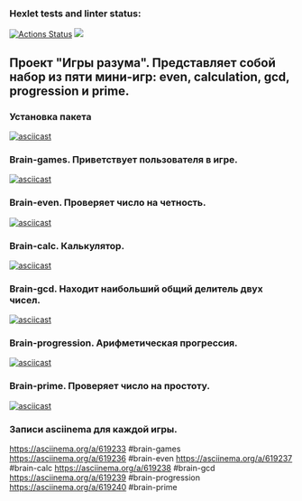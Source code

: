 ### Hexlet tests and linter status:
[![Actions Status](https://github.com/Z4NDIE/python-project-49/workflows/hexlet-check/badge.svg)](https://github.com/Z4NDIE/python-project-49/actions)
<a href="https://codeclimate.com/github/Z4NDIE/python-project-49/maintainability"><img src="https://api.codeclimate.com/v1/badges/2158d232f6f88c299670/maintainability" /></a>

## Проект "Игры разума". Представляет собой набор из пяти мини-игр: even, calculation, gcd, progression и prime.

### Установка пакета
[![asciicast](https://asciinema.org/a/619219.svg)](https://asciinema.org/a/619219)

### Brain-games. Приветствует пользователя в игре.
[![asciicast](https://asciinema.org/a/619233.svg)](https://asciinema.org/a/619233)

### Brain-even. Проверяет число на четность.
[![asciicast](https://asciinema.org/a/619236.svg)](https://asciinema.org/a/619236)

### Brain-calc. Калькулятор.
[![asciicast](https://asciinema.org/a/619237.svg)](https://asciinema.org/a/619237)

### Brain-gcd. Находит наибольший общий делитель двух чисел.
[![asciicast](https://asciinema.org/a/619238.svg)](https://asciinema.org/a/619238)

### Brain-progression. Арифметическая прогрессия.
[![asciicast](https://asciinema.org/a/619239.svg)](https://asciinema.org/a/619239)

### Brain-prime. Проверяет число на простоту.
[![asciicast](https://asciinema.org/a/619240.svg)](https://asciinema.org/a/619240)

### Записи asciinema для каждой игры.
https://asciinema.org/a/619233 #brain-games
https://asciinema.org/a/619236 #brain-even
https://asciinema.org/a/619237 #brain-calc
https://asciinema.org/a/619238 #brain-gcd
https://asciinema.org/a/619239 #brain-progression
https://asciinema.org/a/619240 #brain-prime

